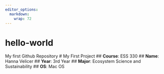 ```yaml
---
editor_options: 
  markdown: 
    wrap: 72
---
```


# hello-world

My first Github Repository \# My First Project \## **Course**: ESS 330
\## **Name**: Hanna Velicer \## **Year**: 3rd Year \## **Major**:
Ecosystem Science and Sustainability \## **OS**: Mac OS

